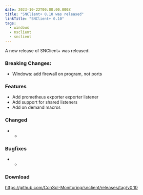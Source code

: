 ```yaml
---
date: 2023-10-22T00:00:00.000Z
title: "SNClient+ 0.10 was released"
linkTitle: "SNClient+ 0.10"
tags:
  - windows
  - nsclient
  - snclient
---
```

A new release of SNClient+ was released.
### Breaking Changes:
* Windows: add firewall on program, not ports
### Features
* Add prometheus exporter exporter listener
* Add support for shared listeners
* Add on demand macros
### Changed
* -
### Bugfixes
* -
### Download
<https://github.com/ConSol-Monitoring/snclient/releases/tag/v0.10>

